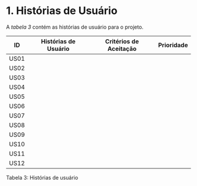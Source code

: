 # 1. Histórias de Usuário

A *tabela 3* contém as histórias de usuário para o projeto.

  ID  |       Histórias de Usuário       | Critérios de Aceitação | Prioridade
 -----|----------------------------------|------------------------|-----------
 US01 |                                  |                        |
 US02 |                                  |                        |
 US03 |                                  |                        |
 US04 |                                  |                        |
 US05 |                                  |                        |
 US06 |                                  |                        |     
 US07 |                                  |                        |
 US08 |                                  |                        |
 US09 |                                  |                        |
 US10 |                                  |                        |
 US11 |                                  |                        |
 US12 |                                  |                        |      

Tabela 3: Histórias de usuário
      
